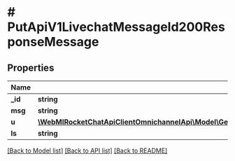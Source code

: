 # # PutApiV1LivechatMessageId200ResponseMessage

## Properties

Name | Type | Description | Notes
------------ | ------------- | ------------- | -------------
**_id** | **string** |  | [optional]
**msg** | **string** |  | [optional]
**u** | [**\WebMIRocketChatApiClientOmnichannelApi\Model\GetApiV1LivechatRooms200ResponseRoomsInnerLastMessageU**](GetApiV1LivechatRooms200ResponseRoomsInnerLastMessageU.md) |  | [optional]
**ls** | **string** |  | [optional]

[[Back to Model list]](../../README.md#models) [[Back to API list]](../../README.md#endpoints) [[Back to README]](../../README.md)
